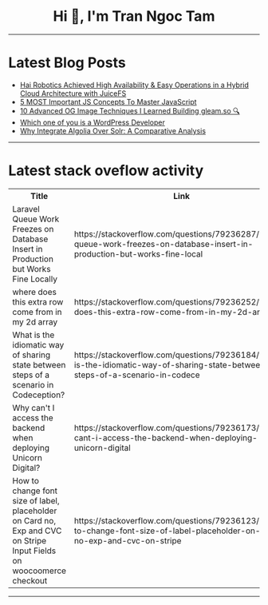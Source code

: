 <h1 align="center">Hi 👋, I'm Tran Ngoc Tam</h1>

---

# Latest Blog Posts 
<!-- BLOG-POST-LIST:START -->
- [Hai Robotics Achieved High Availability &amp; Easy Operations in a Hybrid Cloud Architecture with JuiceFS](https://dev.to/daswu/hai-robotics-achieved-high-availability-easy-operations-in-a-hybrid-cloud-architecture-with-29l3)
- [5 MOST Important JS Concepts To Master JavaScript](https://dev.to/danish/5-most-important-js-concepts-to-master-javascript-4pn1)
- [10 Advanced OG Image Techniques I Learned Building gleam.so 🔍](https://dev.to/gleamso/10-advanced-og-image-techniques-i-learned-building-gleamso-3517)
- [Which one of you is a WordPress Developer](https://dev.to/web_dev-usman/which-one-of-you-is-a-wordpress-developer-5cjb)
- [Why Integrate Algolia Over Solr: A Comparative Analysis](https://dev.to/chaudharidevam/why-integrate-algolia-over-solr-a-comparative-analysis-37g6)
<!-- BLOG-POST-LIST:END -->

---

# Latest stack oveflow activity
<table>
  <tr><th>Title</th><th>Link</th></tr>
  <!-- STACKOVERFLOW:START --><tr><td>Laravel Queue Work Freezes on Database Insert in Production but Works Fine Locally</td><td>https://stackoverflow.com/questions/79236287/laravel-queue-work-freezes-on-database-insert-in-production-but-works-fine-local</td></tr><tr><td>where does this extra row come from in my 2d array</td><td>https://stackoverflow.com/questions/79236252/where-does-this-extra-row-come-from-in-my-2d-array</td></tr><tr><td>What is the idiomatic way of sharing state between steps of a scenario in Codeception?</td><td>https://stackoverflow.com/questions/79236184/what-is-the-idiomatic-way-of-sharing-state-between-steps-of-a-scenario-in-codece</td></tr><tr><td>Why can&#39;t I access the backend when deploying Unicorn Digital?</td><td>https://stackoverflow.com/questions/79236173/why-cant-i-access-the-backend-when-deploying-unicorn-digital</td></tr><tr><td>How to change font size of label, placeholder on Card no, Exp and CVC on Stripe Input Fields on woocoomerce checkout</td><td>https://stackoverflow.com/questions/79236123/how-to-change-font-size-of-label-placeholder-on-card-no-exp-and-cvc-on-stripe</td></tr><!-- STACKOVERFLOW:END -->
</table>

---


